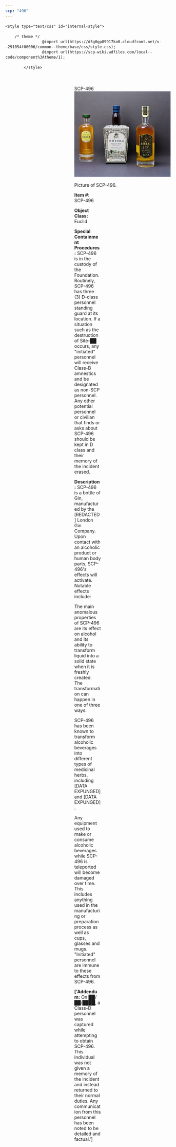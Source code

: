 ```yaml
---
scp: "496"
---
```


<head>
    <title>496 - SCP Foundation</title>
    
    <style type="text/css" id="internal-style">
                
        /* theme */
                    @import url(https://d3g0gp89917ko0.cloudfront.net/v--291054f06006/common--theme/base/css/style.css);
                    @import url(https://scp-wiki.wdfiles.com/local--code/component%3Atheme/1);
            
            </style>
<style>
iframe.scpnet-interwiki-frame { height: 0; }
</style>

</head>

<div id="main-content" style="margin: 50px 206px 20px 215px;">
<div id="action-area-top"></div>
<div id="page-title">SCP-496</div>
<div id="page-content">
<div style="text-align: right;"></div>
<div class="scp-image-block block-right" style="width:300px;"><img src="https://raw.githubusercontent.com/lucmaki/this-scp-does-not-exist/main/imgs/496.png" style="width:300px;" alt="496.jpg" class="image">
<div class="scp-image-caption" style="width:300px;">
<p>Picture of SCP-496.</p>
</div>
</div>
<p><strong>Item #:</strong> SCP-496</p>
<p><strong>Object Class:</strong> Euclid</p>
<p><strong>Special Containment Procedures:</strong> SCP-496 is in the custody of the Foundation. Routinely, SCP-496 has three (3) D-class personnel standing guard at its location. If a situation such as the destruction of Site-██ occurs, any "initiated" personnel will receive Class-B amnestics and be designated as non-SCP personnel. Any other potential personnel or civilian that finds or asks about SCP-496 should be kept in D class and their memory of the incident erased.</p>
<p><strong>Description:</strong> SCP-496 is a bottle of Gin, manufactured by the [REDACTED] London Gin Company. Upon contact with an alcoholic product or human body parts, SCP-496's effects will activate. Notable effects include:</p><p>The main anomalous properties of SCP-496 are its effect on alcohol and its ability to transform liquid into a solid state when it is freshly created. The transformation can happen in one of three ways:</p><p>SCP-496 has been known to transform alcoholic beverages into different types of medicinal herbs, including [DATA EXPUNGED] and [DATA EXPUNGED].</p><p>Any equipment used to make or consume alcoholic beverages while SCP-496 is teleported will become damaged over time. This includes anything used in the manufacturing or preparation process as well as cups, glasses and mugs. "Initiated" personnel are immune to these effects from SCP-496.</p>
<p> <strong>['Addendum:</strong> On ██/██/████, a Class-D personnel was captured while attempting to obtain SCP-496. This individual was not given a memory of the incident and instead returned to their normal duties. Any communication from this personnel has been noted to be detailed and factual.']</p>

<div class="footer-wikiwalk-nav">
<div style="text-align: center;">
</div>
</div>
</div>
</div>
</div>